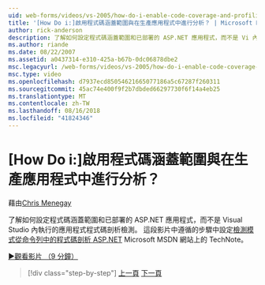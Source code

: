 ```yaml
---
uid: web-forms/videos/vs-2005/how-do-i-enable-code-coverage-and-profiling-in-production-applications
title: '[How Do i:]啟用程式碼涵蓋範圍與在生產應用程式中進行分析？ | Microsoft Docs'
author: rick-anderson
description: 了解如何設定程式碼涵蓋範圍和已部署的 ASP.NET 應用程式，而不是 Vi 內執行的應用程式程式碼剖析檢測...
ms.author: riande
ms.date: 08/22/2007
ms.assetid: a0437314-e310-425a-b67b-0dc06878dbe2
msc.legacyurl: /web-forms/videos/vs-2005/how-do-i-enable-code-coverage-and-profiling-in-production-applications
msc.type: video
ms.openlocfilehash: d7937ecd85054621665077186a5c67287f260311
ms.sourcegitcommit: 45ac74e400f9f2b7dbded66297730f6f14a4eb25
ms.translationtype: MT
ms.contentlocale: zh-TW
ms.lasthandoff: 08/16/2018
ms.locfileid: "41824346"
---
```

<a name="how-do-i-enable-code-coverage-and-profiling-in-production-applications"></a>[How Do i:]啟用程式碼涵蓋範圍與在生產應用程式中進行分析？
====================
藉由[Chris Menegay](https://twitter.com/CMenegay)

了解如何設定程式碼涵蓋範圍和已部署的 ASP.NET 應用程式，而不是 Visual Studio 內執行的應用程式程式碼剖析檢測。 這段影片中遵循的步驟中設定[檢測模式從命令列中的程式碼剖析 ASP.NET](https://msdn.microsoft.com/teamsystem/aa718860.aspx) Microsoft MSDN 網站上的 TechNote。

[&#9654;觀看影片 （9 分鐘）](https://channel9.msdn.com/Blogs/ASP-NET-Site-Videos/how-do-i-enable-code-coverage-and-profiling-in-production-applications)

> [!div class="step-by-step"]
> [上一頁](how-do-i-run-unit-tests-against-a-deployed-database.md)
> [下一頁](web-deployment-projects.md)
